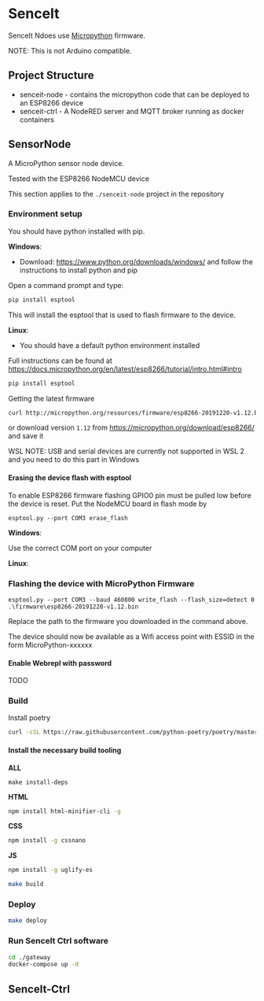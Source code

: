 # SenceIt

SenceIt Ndoes use [Micropython](https://micropython.org/) firmware.

NOTE:  This is not Arduino compatible.

## Project Structure

* senceit-node - contains the micropython code that can be deployed to an ESP8266 device
* senceit-ctrl - A NodeRED server and MQTT broker running as docker containers

## SensorNode

A MicroPython sensor node device.

Tested with the ESP8266 NodeMCU device

This section applies to the `./senceit-node` project in the repository

### Environment setup

You should have python installed with pip. 

**Windows**: 

- Download: https://www.python.org/downloads/windows/ and follow the instructions to install python and pip

Open a command prompt and type:

```cmd
pip install esptool
```

This will install the esptool that is used to flash firmware to the device.

**Linux**:

- You should have a default python environment installed

Full instructions can be found at https://docs.micropython.org/en/latest/esp8266/tutorial/intro.html#intro

```bash
pip install esptool
```

Getting the latest firmware

```bash
curl http://micropython.org/resources/firmware/esp8266-20191220-v1.12.bin -o ./firmware/esp8266-20191220-v1.12.bin
```

or download version `1.12` from https://micropython.org/download/esp8266/ and save it

WSL NOTE: USB and serial devices are currently not supported in WSL 2 and you need to do this part in Windows

#### Erasing the device flash with esptool

To enable ESP8266 firmware flashing GPIO0 pin must be pulled low before the device is reset.
Put the NodeMCU board in flash mode by

```pwsh
esptool.py --port COM3 erase_flash
```

**Windows**:

Use the correct COM port on your computer

**Linux**:

### Flashing the device with MicroPython Firmware

```pwsh
esptool.py --port COM3 --baud 460800 write_flash --flash_size=detect 0 .\firmware\esp8266-20191220-v1.12.bin
```

Replace the path to the firmware you downloaded in the command above.

The device should now be available as a Wifi access point with ESSID in the form MicroPython-xxxxxx

#### Enable Webrepl with password

TODO

### Build

Install poetry

```bash
curl -sSL https://raw.githubusercontent.com/python-poetry/poetry/master/get-poetry.py | python
```

#### Install the necessary build tooling

**ALL**

```
make install-deps
```

**HTML**

```bash
npm install html-minifier-cli -g
```

**CSS**

```bash
npm install -g cssnano
```

**JS**

```bash
npm install -g uglify-es
```

```bash
make build
```

### Deploy

```bash
make deploy
```

### Run SenceIt Ctrl software

```bash
cd ./gateway
docker-compose up -d
```

## SenceIt-Ctrl
